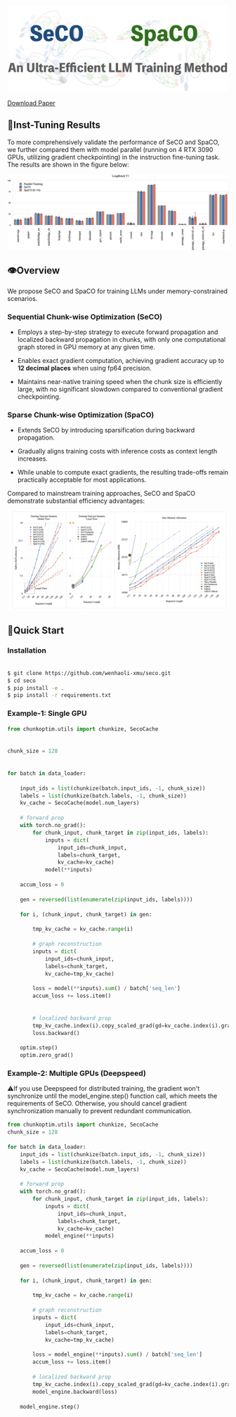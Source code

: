 ![img](docs/main.png)

[Download Paper](https://github.com/wenhaoli-xmu/seco/raw/main/320.pdf)

## 🤖Inst-Tuning Results

To more comprehensively validate the performance of SeCO and SpaCO, we further compared them with model parallel (running on 4 RTX 3090 GPUs, utilizing gradient checkpointing) in the instruction fine-tuning task. The results are shown in the figure below:

![img](docs/longbench.png)

## 👁️Overview

We propose SeCO and SpaCO for training LLMs under memory-constrained scenarios.

### Sequential Chunk-wise Optimization (SeCO)

* Employs a step-by-step strategy to execute forward propagation and localized backward propagation in chunks, with only one computational graph stored in GPU memory at any given time.

* Enables exact gradient computation, achieving gradient accuracy up to **12 decimal places** when using fp64 precision.

* Maintains near-native training speed when the chunk size is efficiently large, with no significant slowdown compared to conventional gradient checkpointing.

### Sparse Chunk-wise Optimization (SpaCO)

* Extends SeCO by introducing sparsification during backward propagation.

* Gradually aligns training costs with inference costs as context length increases.

* While unable to compute exact gradients, the resulting trade-offs remain practically acceptable for most applications.

Compared to mainstream training approaches, SeCO and SpaCO demonstrate substantial efficiency advantages:

![img](docs/efficiency.png)


## 🚀Quick Start


### Installation

```bash

$ git clone https://github.com/wenhaoli-xmu/seco.git
$ cd seco
$ pip install -e .
$ pip install -r requirements.txt
```

### Example-1: Single GPU

```python
from chunkoptim.utils import chunkize, SecoCache


chunk_size = 128


for batch in data_loader:
    
    input_ids = list(chunkize(batch.input_ids, -1, chunk_size))
    labels = list(chunkize(batch.labels, -1, chunk_size))
    kv_cache = SecoCache(model.num_layers)

    # forward prop
    with torch.no_grad():
        for chunk_input, chunk_target in zip(input_ids, labels):
            inputs = dict(
                input_ids=chunk_input,
                labels=chunk_target,
                kv_cache=kv_cache)
            model(**inputs)

    accum_loss = 0

    gen = reversed(list(enumerate(zip(input_ids, labels))))

    for i, (chunk_input, chunk_target) in gen:

        tmp_kv_cache = kv_cache.range(i)

        # graph reconstruction
        inputs = dict(
            input_ids=chunk_input,
            labels=chunk_target,
            kv_cache=tmp_kv_cache)

        loss = model(**inputs).sum() / batch['seq_len']
        accum_loss += loss.item()


        # localized backward prop
        tmp_kv_cache.index(i).copy_scaled_grad(gd=kv_cache.index(i).grad)
        loss.backward()

    optim.step()
    optim.zero_grad()
```

### Example-2: Multiple GPUs (Deepspeed)

⚠️If you use Deepspeed for distributed training, the gradient won't synchronize until the model_engine.step() function call, which meets the requirements of SeCO. Otherwise, you should cancel gradient synchronization manually to prevent redundant communication.

```python
from chunkoptim.utils import chunkize, SecoCache
chunk_size = 128

for batch in data_loader:
    input_ids = list(chunkize(batch.input_ids, -1, chunk_size))
    labels = list(chunkize(batch.labels, -1, chunk_size))
    kv_cache = SecoCache(model.num_layers)

    # forward prop
    with torch.no_grad():
        for chunk_input, chunk_target in zip(input_ids, labels):
            inputs = dict(
                input_ids=chunk_input,
                labels=chunk_target,
                kv_cache=kv_cache)
            model_engine(**inputs)

    accum_loss = 0

    gen = reversed(list(enumerate(zip(input_ids, labels))))

    for i, (chunk_input, chunk_target) in gen:

        tmp_kv_cache = kv_cache.range(i)

        # graph reconstruction
        inputs = dict(
            input_ids=chunk_input,
            labels=chunk_target,
            kv_cache=tmp_kv_cache)

        loss = model_engine(**inputs).sum() / batch['seq_len']
        accum_loss += loss.item()

        # localized backward prop
        tmp_kv_cache.index(i).copy_scaled_grad(gd=kv_cache.index(i).grad)
        model_engine.backward(loss)

    model_engine.step()
```

